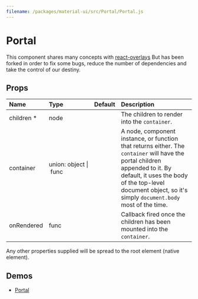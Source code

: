 ```yaml
---
filename: /packages/material-ui/src/Portal/Portal.js
---
```


<!--- This documentation is automatically generated, do not try to edit it. -->

# Portal

This component shares many concepts with
[react-overlays](https://react-bootstrap.github.io/react-overlays/#portals)
But has been forked in order to fix some bugs, reduce the number of dependencies
and take the control of our destiny.

## Props

| Name | Type | Default | Description |
|:-----|:-----|:--------|:------------|
| <span class="prop-name required">children *</span> | <span class="prop-type">node |  | The children to render into the `container`. |
| <span class="prop-name">container</span> | <span class="prop-type">union:&nbsp;object&nbsp;&#124;<br>&nbsp;func<br> |  | A node, component instance, or function that returns either. The `container` will have the portal children appended to it. By default, it uses the body of the top-level document object, so it's simply `document.body` most of the time. |
| <span class="prop-name">onRendered</span> | <span class="prop-type">func |  | Callback fired once the children has been mounted into the `container`. |

Any other properties supplied will be spread to the root element (native element).

## Demos

- [Portal](/utils/portal)

